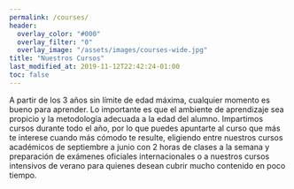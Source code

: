 ```yaml
---
permalink: /courses/
header:
  overlay_color: "#000"
  overlay_filter: "0"
  overlay_image: "/assets/images/courses-wide.jpg"
title: "Nuestros Cursos"
last_modified_at: 2019-11-12T22:42:24-01:00
toc: false
---
```


A partir de los 3 años sin límite de edad máxima, cualquier momento es bueno para aprender. Lo importante es que el ambiente de aprendizaje sea propicio y la metodología adecuada a la edad del alumno. Impartimos cursos durante todo el año, por lo que puedes apuntarte al curso que más te interese cuando más cómodo te resulte, eligiendo entre nuestros cursos académicos de septiembre a junio con 2 horas de clases a la semana y preparación de exámenes oficiales internacionales o a nuestros cursos intensivos de verano para quienes desean cubrir mucho contenido en poco tiempo.


